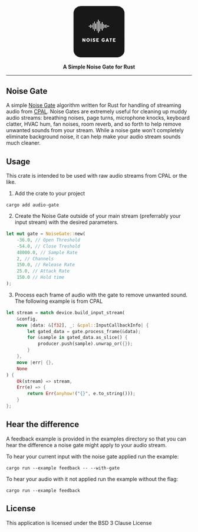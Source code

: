 <div align="center">
<a href="https://www.erianna.com"><img src="https://raw.githubusercontent.com/charlesportwoodii/noise-gate/master/logo.png" width="140"/></a>

  <p>
    <strong>A Simple Noise Gate for Rust</strong>
  </p>
  <hr />
</div>

## Noise Gate

A simple [Noise Gate](https://en.wikipedia.org/wiki/Noise_gate) algorithm written for Rust for handling of streaming audio from [CPAL](https://github.com/RustAudio/cpal). Noise Gates are extremely useful for cleaning up muddy audio streams: breathing noises, page turns, microphone knocks, keyboard clatter, HVAC hum, fan noises, room reverb, and so forth to help remove unwanted sounds from your stream. While a noise gate won't completely eliminate background noise, it can help make your audio stream sounds much cleaner.

## Usage

This crate is intended to be used with raw audio streams from CPAL or the like.

1. Add the crate to your project

```
cargo add audio-gate
```

2. Create the Noise Gate outside of your main stream (preferrably your input stream) with the desired parameters.

```rust
let mut gate = NoiseGate::new(
    -36.0, // Open Threshold
    -54.0, // Close Treshold
    48000.0, // Sample Rate
    2, // Channels
    150.0, // Release Rate
    25.0, // Attack Rate
    150.0 // Hold time
);
```

3. Process each frame of audio with the gate to remove unwanted sound. The following example is from CPAL

```rust
let stream = match device.build_input_stream(
    &config,
    move |data: &[f32], _: &cpal::InputCallbackInfo| {
        let gated_data = gate.process_frame(&data);
        for &sample in gated_data.as_slice() {
            producer.push(sample).unwrap_or({});
        }
    },
    move |err| {},
    None
) {
    Ok(stream) => stream,
    Err(e) => {
        return Err(anyhow!("{}", e.to_string()));
    }
};
```

## Hear the difference

A feedback example is provided in the examples directory so that you can hear the difference a noise gate might apply to your audio stream.

To hear your current input with the noise gate applied run the example:

```
cargo run --example feedback -- --with-gate
```

To hear your audio with it not applied run the example without the flag:

```
cargo run --example feedback
```

## License

This application is licensed under the BSD 3 Clause License

